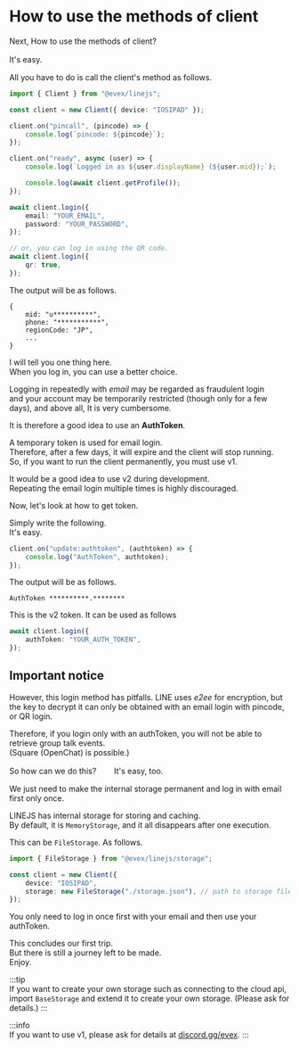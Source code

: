 # How to use the methods of client

Next, How to use the methods of client?

It's easy. 　

All you have to do is call the client's method as follows.

```ts
import { Client } from "@evex/linejs";

const client = new Client({ device: "IOSIPAD" });

client.on("pincall", (pincode) => {
	console.log(`pincode: ${pincode}`);
});

client.on("ready", async (user) => {
	console.log(`Logged in as ${user.displayName} (${user.mid});`);

	console.log(await client.getProfile());
});

await client.login({
	email: "YOUR_EMAIL",
	password: "YOUR_PASSWORD",
});

// or, you can log in using the QR code.
await client.login({
	qr: true,
});
```

The output will be as follows.

```console
{
	mid: "u**********",
	phone: "***********",
	regionCode: "JP",
    ...
}
```

I will tell you one thing here.\
When you log in, you can use a better choice.

Logging in repeatedly with _email_ may be regarded as fraudulent login\
and your account may be temporarily restricted (though only for a few days), and
above all, It is very cumbersome.

It is therefore a good idea to use an **AuthToken**.

A temporary token is used for email login.\
Therefore, after a few days, it will expire and the client will stop running.\
So, if you want to run the client permanently, you must use v1.

It would be a good idea to use v2 during development.\
Repeating the email login multiple times is highly discouraged.

Now, let's look at how to get token.

Simply write the following.\
It's easy.

```ts
client.on("update:authtoken", (authtoken) => {
	console.log("AuthToken", authtoken);
});
```

The output will be as follows.

```console
AuthToken **********.********
```

This is the v2 token. It can be used as follows

```ts
await client.login({
	authToken: "YOUR_AUTH_TOKEN",
});
```

## Important notice

However, this login method has pitfalls. LINE uses _e2ee_ for encryption, but
the key to decrypt it can only be obtained with an email login with pincode, or
QR login.

Therefore, if you login only with an authToken, you will not be able to retrieve
group talk events.\
(Square (OpenChat) is possible.)

So how can we do this?　　 It's easy, too.

We just need to make the internal storage permanent and log in with email first
only once.

LINEJS has internal storage for storing and caching.\
By default, it is `MemoryStorage`, and it all disappears after one execution.

This can be `FileStorage`. As follows.

```ts
import { FileStorage } from "@evex/linejs/storage";

const client = new Client({
	device: "IOSIPAD",
	storage: new FileStorage("./storage.json"), // path to storage file (This is secret file)
});
```

You only need to log in once first with your email and then use your authToken.

This concludes our first trip.\
But there is still a journey left to be made.\
Enjoy.

:::tip\
If you want to create your own storage such as connecting to the cloud api,\
import `BaseStorage` and extend it to create your own storage. (Please ask for
details.) :::

:::info\
If you want to use v1, please ask for details at
[discord.gg/evex](https://discord.gg/evex). :::

